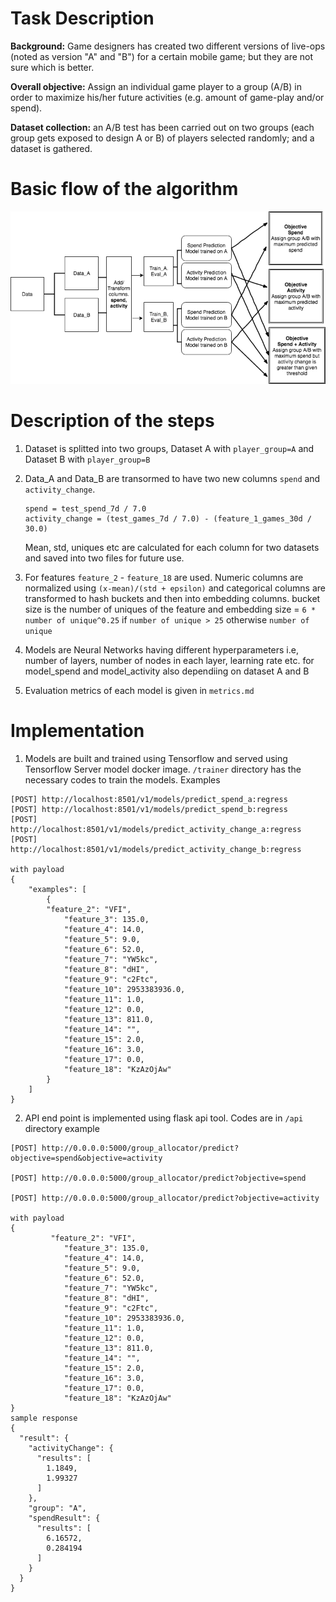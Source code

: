 # Task Description

**Background:** Game designers has created two different versions of live-ops (noted as version "A" and "B") for a certain mobile game; but they are not sure which is better.

**Overall objective:** Assign an individual game player to a group (A/B) in order to maximize his/her future activities (e.g. amount of game-play and/or spend).

**Dataset collection:** an A/B test has been carried out on two groups (each group gets exposed to design A or B) of players selected randomly; and a dataset is gathered.

# Basic flow of the algorithm 
[algoflow]: ./trainer/basic.png "Algorithm Flow"
![FlowChart][algoflow]

# Description of the steps

1. Dataset is splitted into two groups, Dataset A with `player_group=A` and Dataset B with `player_group=B`
2. Data_A and Data_B are transormed to have two new columns `spend` and `activity_change`.
   
   ```
   spend = test_spend_7d / 7.0
   activity_change = (test_games_7d / 7.0) - (feature_1_games_30d / 30.0)
   ```
   Mean, std, uniques etc are calculated for each column for two datasets and saved into two files for future use.
3. For features `feature_2` - `feature_18` are used. Numeric columns are normalized using `(x-mean)/(std + epsilon)` and categorical columns are transformed to hash buckets and then into embedding columns. bucket size is the number of uniques of the feature and embedding size = `6 * number of unique^0.25` if `number of unique > 25` otherwise `number of unique`

4. Models are Neural Networks having different hyperparameters i.e, number of layers, number of nodes in each layer, learning rate etc. for model_spend and model_activity also dependiing on dataset A and B

5. Evaluation metrics of each model is given in `metrics.md`

# Implementation
1. Models are built and trained using Tensorflow and served using Tensorflow Server model docker image. `/trainer` directory has the necessary codes to train the models.
Examples
```
[POST] http://localhost:8501/v1/models/predict_spend_a:regress
[POST] http://localhost:8501/v1/models/predict_spend_b:regress
[POST] http://localhost:8501/v1/models/predict_activity_change_a:regress
[POST] http://localhost:8501/v1/models/predict_activity_change_b:regress

with payload
{
	"examples": [
		{
        "feature_2": "VFI",
		    "feature_3": 135.0,
		    "feature_4": 14.0,
		    "feature_5": 9.0,
		    "feature_6": 52.0,
		    "feature_7": "YW5kc",
		    "feature_8": "dHI",
		    "feature_9": "c2Ftc",
		    "feature_10": 2953383936.0,
		    "feature_11": 1.0,
		    "feature_12": 0.0,
		    "feature_13": 811.0,
		    "feature_14": "",
		    "feature_15": 2.0,
		    "feature_16": 3.0,
		    "feature_17": 0.0,
		    "feature_18": "KzAzOjAw"
		}
	]
}
```
2. API end point is implemented using flask api tool. Codes are in `/api` directory
example
```
[POST] http://0.0.0.0:5000/group_allocator/predict?objective=spend&objective=activity

[POST] http://0.0.0.0:5000/group_allocator/predict?objective=spend

[POST] http://0.0.0.0:5000/group_allocator/predict?objective=activity

with payload
{
         "feature_2": "VFI",
		    "feature_3": 135.0,
		    "feature_4": 14.0,
		    "feature_5": 9.0,
		    "feature_6": 52.0,
		    "feature_7": "YW5kc",
		    "feature_8": "dHI",
		    "feature_9": "c2Ftc",
		    "feature_10": 2953383936.0,
		    "feature_11": 1.0,
		    "feature_12": 0.0,
		    "feature_13": 811.0,
		    "feature_14": "",
		    "feature_15": 2.0,
		    "feature_16": 3.0,
		    "feature_17": 0.0,
		    "feature_18": "KzAzOjAw"
}
sample response
{
  "result": {
    "activityChange": {
      "results": [
        1.1849,
        1.99327
      ]
    },
    "group": "A",
    "spendResult": {
      "results": [
        6.16572,
        0.284194
      ]
    }
  }
}
```
